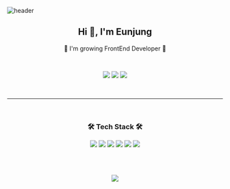 ![header](https://capsule-render.vercel.app/api?type=waving&color=gradient&height=300&section=header&text=EUNJUNG%20SON&fontSize=70&animation=fadeIn&fontAlignY=38&desc=I'm%20FrontEnd%20Developer!&descAlignY=51&descAlign=62)

<div align='center'>
	<h2>Hi 👋, I'm Eunjung</h2>
  <p>🌱 I'm growing FrontEnd Developer 🌳</p>

  <br/>
  <p>
  <a href="https://eundomi.tistory.com/"><img src="https://img.shields.io/badge/Tech%20Blog-11B48A?style=for-the-badge&logo=Vimeo&logoColor=white&link=https://eundomi.tistory.com/"/></a>
  <a href="https://eundomi.github.io/resume/"><img src="https://img.shields.io/badge/HOMEPAGE-273A60?style=for-the-badge&logo=HomeAdvisor&logoColor=white&link=sandy131712@gmail.com"/></a>
  <a href="mailto:sandy131712@gmail.com"><img src="https://img.shields.io/badge/Gmail-d14836?style=for-the-badge&logo=Gmail&logoColor=white&link=sandy131712@gmail.com"/></a>
</p>
<br/>
  <hr/>
  <br/>

  <h3 align="center">🛠 Tech Stack 🛠</h3>

  <p align="center">
 <img src="https://img.shields.io/badge/HTML5-E34F26?style=for-the-badge&logo=html5&logoColor=white" />
 <img src="https://img.shields.io/badge/CSS3-1572B6?style=for-the-badge&logo=css3&logoColor=white" />
 <img src="https://img.shields.io/badge/Sass-ff6b81?style=for-the-badge&logo=sass&logoColor=white" />
 <img src="https://img.shields.io/badge/JavaScript-323330?style=for-the-badge&logo=javascript&logoColor=F7DF1E" />
 <img src="https://img.shields.io/badge/React-dfe4ea?style=for-the-badge&logo=react&logoColor=61DAFB" />
  <img src="https://img.shields.io/badge/Python-3766AB?style=for-the-badge&logo=Python&logoColor=white"/>

</p>
  
  <br>

<br>

  <p>
 <a href="https://hits.seeyoufarm.com"><img src="https://hits.seeyoufarm.com/api/count/incr/badge.svg?url=https%3A%2F%2Fgithub.com%2Feundomi&count_bg=%23ED6DA3&title_bg=%23555555&icon=github.svg&icon_color=%23E7E7E7&title=hits&edge_flat=false"/></a>


</p>
</div>
